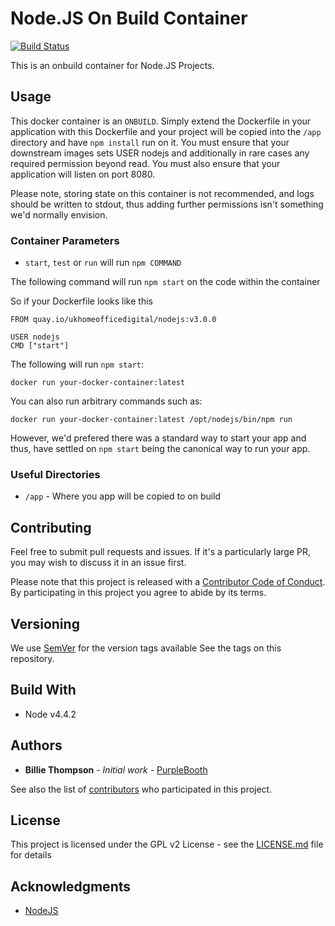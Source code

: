 # Node.JS On Build Container

[![Build Status](https://travis-ci.org/UKHomeOffice/docker-nodejs.svg?branch=master)](https://travis-ci.org/UKHomeOffice/docker-nodejs)

This is an onbuild container for Node.JS Projects. 

## Usage  

This docker container is an `ONBUILD`. Simply extend the Dockerfile in your application with this Dockerfile and your 
project will be copied into the `/app` directory and have `npm install` run on it.  You must ensure that your 
downstream images sets USER nodejs and additionally in rare cases any required permission beyond read. You must also ensure that your application will listen on port 8080.

Please note, storing state on this container is not recommended, and logs should be written to stdout, thus adding further 
permissions isn't something we'd normally envision.

### Container Parameters

* `start`, `test` or `run` will run `npm COMMAND`

The following command will run `npm start` on the code within the container

So if your Dockerfile looks like this
```shell
FROM quay.io/ukhomeofficedigital/nodejs:v3.0.0

USER nodejs
CMD ["start"]
```

The following will run `npm start`:

```shell
docker run your-docker-container:latest
```

You can also run arbitrary commands such as:

```shell
docker run your-docker-container:latest /opt/nodejs/bin/npm run 
```

However, we'd prefered there was a standard way to start your app and thus,
have settled on `npm start` being the canonical way to run your app.


### Useful Directories

* `/app` - Where you app will be copied to on build

## Contributing

Feel free to submit pull requests and issues. If it's a particularly large PR, you may wish to 
discuss it in an issue first.

Please note that this project is released with a 
[Contributor Code of Conduct](https://github.com/UKHomeOffice/docker-nodejs/blob/master/CODE_OF_CONDUCT.md). 
By participating in this project you agree to abide by its terms.

## Versioning

We use [SemVer](http://semver.org/) for the version tags available See the tags on this repository. 

## Build With

* Node v4.4.2

## Authors

* **Billie Thompson** - *Initial work* - [PurpleBooth](https://github.com/PurpleBooth)

See also the list of 
[contributors](https://github.com/UKHomeOffice/docker-nodejs/graphs/contributors) who participated 
in this project.

## License

This project is licensed under the GPL v2 License - see the 
[LICENSE.md](https://github.com/UKHomeOffice/docker-nodejs/blob/master/LICENSE.md) file for details

## Acknowledgments

* [NodeJS](https://nodejs.org/)
